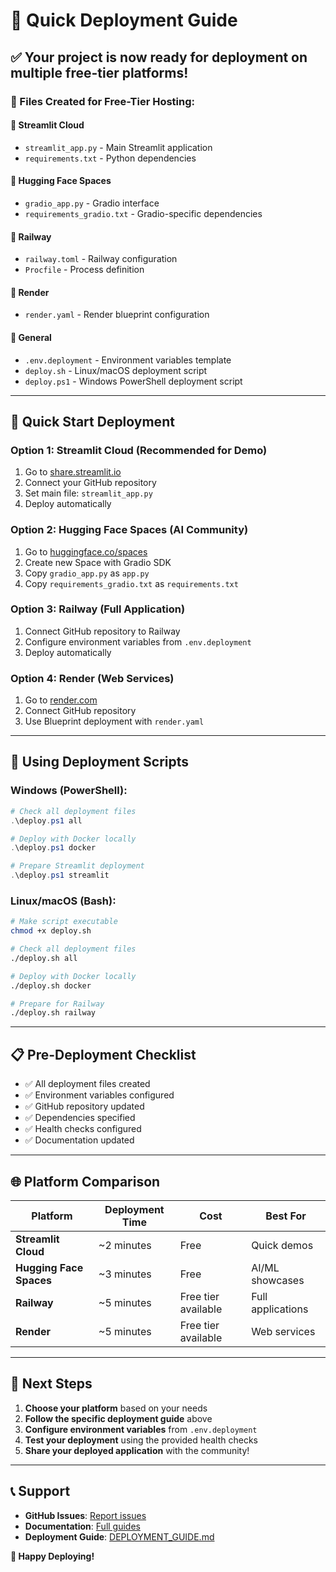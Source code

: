 # 🚀 Quick Deployment Guide

## ✅ Your project is now ready for deployment on multiple free-tier platforms!

### 📁 Files Created for Free-Tier Hosting:

#### 🌟 Streamlit Cloud
- `streamlit_app.py` - Main Streamlit application
- `requirements.txt` - Python dependencies

#### 🤗 Hugging Face Spaces  
- `gradio_app.py` - Gradio interface
- `requirements_gradio.txt` - Gradio-specific dependencies

#### 🚂 Railway
- `railway.toml` - Railway configuration
- `Procfile` - Process definition

#### 🎨 Render
- `render.yaml` - Render blueprint configuration

#### 🔧 General
- `.env.deployment` - Environment variables template
- `deploy.sh` - Linux/macOS deployment script
- `deploy.ps1` - Windows PowerShell deployment script

---

## 🚀 Quick Start Deployment

### Option 1: Streamlit Cloud (Recommended for Demo)
1. Go to [share.streamlit.io](https://share.streamlit.io)
2. Connect your GitHub repository
3. Set main file: `streamlit_app.py`
4. Deploy automatically

### Option 2: Hugging Face Spaces (AI Community)
1. Go to [huggingface.co/spaces](https://huggingface.co/spaces)
2. Create new Space with Gradio SDK
3. Copy `gradio_app.py` as `app.py`
4. Copy `requirements_gradio.txt` as `requirements.txt`

### Option 3: Railway (Full Application)
1. Connect GitHub repository to Railway
2. Configure environment variables from `.env.deployment`
3. Deploy automatically

### Option 4: Render (Web Services)
1. Go to [render.com](https://render.com)
2. Connect GitHub repository
3. Use Blueprint deployment with `render.yaml`

---

## 🔧 Using Deployment Scripts

### Windows (PowerShell):
```powershell
# Check all deployment files
.\deploy.ps1 all

# Deploy with Docker locally
.\deploy.ps1 docker

# Prepare Streamlit deployment
.\deploy.ps1 streamlit
```

### Linux/macOS (Bash):
```bash
# Make script executable
chmod +x deploy.sh

# Check all deployment files
./deploy.sh all

# Deploy with Docker locally  
./deploy.sh docker

# Prepare for Railway
./deploy.sh railway
```

---

## 📋 Pre-Deployment Checklist

- ✅ All deployment files created
- ✅ Environment variables configured
- ✅ GitHub repository updated
- ✅ Dependencies specified
- ✅ Health checks configured
- ✅ Documentation updated

---

## 🌐 Platform Comparison

| Platform | Deployment Time | Cost | Best For |
|----------|----------------|------|----------|
| **Streamlit Cloud** | ~2 minutes | Free | Quick demos |
| **Hugging Face Spaces** | ~3 minutes | Free | AI/ML showcases |
| **Railway** | ~5 minutes | Free tier available | Full applications |
| **Render** | ~5 minutes | Free tier available | Web services |

---

## 🎯 Next Steps

1. **Choose your platform** based on your needs
2. **Follow the specific deployment guide** above
3. **Configure environment variables** from `.env.deployment`
4. **Test your deployment** using the provided health checks
5. **Share your deployed application** with the community!

---

## 📞 Support

- **GitHub Issues**: [Report issues](https://github.com/Amarjit99/Chatbot-NLU-Trainer--Evaluator/issues)
- **Documentation**: [Full guides](https://github.com/Amarjit99/Chatbot-NLU-Trainer--Evaluator)
- **Deployment Guide**: [DEPLOYMENT_GUIDE.md](./DEPLOYMENT_GUIDE.md)

**🎉 Happy Deploying!**